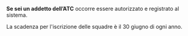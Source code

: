 
**Se sei un addetto dell’ATC** occorre essere autorizzato e registrato al sistema.

La scadenza per l'iscrizione delle squadre è il 30 giugno di ogni anno.
